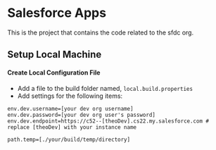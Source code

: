 ﻿# Salesforce Apps
This is the project that contains the code related to the sfdc org.

## Setup Local Machine
#### Create Local Configuration File
* Add a file to the build folder named, ```local.build.properties```
* Add settings for the following items:
```
env.dev.username=[your dev org username]
env.dev.password=[your dev org user's password]
env.dev.endpoint=https://c52--[theoDev].cs22.my.salesforce.com # replace [theoDev] with your instance name

path.temp=[./your/build/temp/directory]
```
